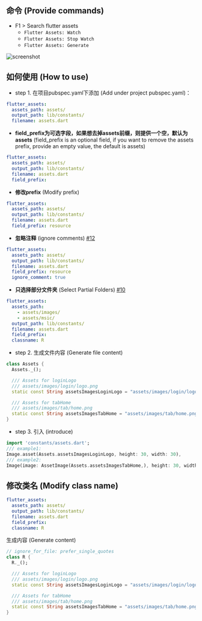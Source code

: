 ## 命令 (Provide commands)
- F1 > Search flutter assets
  - `Flutter Assets: Watch`
  - `Flutter Assets: Stop Watch`
  - `Flutter Assets: Generate`
  
![screenshot](./images/screenshot.png)

## 如何使用 (How to use)


- step 1. 在项目pubspec.yaml下添加 (Add under project pubspec.yaml)：

```yaml
flutter_assets:
  assets_path: assets/
  output_path: lib/constants/
  filename: assets.dart
```

  - **field_prefix为可选字段，如果想去掉assets前缀，则提供一个空，默认为assets** (field_prefix is ​​an optional field, if you want to remove the assets prefix, provide an empty value, the default is assets)
  ```yaml
  flutter_assets:
    assets_path: assets/
    output_path: lib/constants/
    filename: assets.dart
    field_prefix:
  ```
  - **修改prefix** (Modify prefix)
  ```yaml
  flutter_assets:
    assets_path: assets/
    output_path: lib/constants/
    filename: assets.dart
    field_prefix: resource
  ```
  - **忽略注释** (ignore comments) [#12](#12)
  ```yaml
  flutter_assets:
    assets_path: assets/
    output_path: lib/constants/
    filename: assets.dart
    field_prefix: resource
    ignore_comment: true
  ```
  - **只选择部分文件夹** (Select Partial Folders) [#10](#10)
  ```yaml
  flutter_assets:
    assets_path: 
      - assets/images/
      - assets/msic/
    output_path: lib/constants/
    filename: assets.dart
    field_prefix:
    classname: R
  ```

- step 2. 生成文件内容 (Generate file content)

```dart
class Assets {
  Assets._();

  /// Assets for loginLogo
  /// assets/images/login/logo.png
  static const String assetsImagesLoginLogo = "assets/images/login/logo.png";

  /// Assets for tabHome
  /// assets/images/tab/home.png
  static const String assetsImagesTabHome = "assets/images/tab/home.png";
}
```

- step 3. 引入 (introduce)

```dart
import 'constants/assets.dart';
/// example1:
Image.asset(Assets.assetsImagesLoginLogo, height: 30, width: 30),
/// example2:
Image(image: AssetImage(Assets.assetsImagesTabHome,), height: 30, width: 30),
```

## 修改类名 (Modify class name)

```yaml
flutter_assets:
  assets_path: assets/
  output_path: lib/constants/
  filename: assets.dart
  field_prefix:
  classname: R
```
生成内容 (Generate content)

```dart
// ignore_for_file: prefer_single_quotes
class R {
  R._();

  /// Assets for loginLogo
  /// assets/images/login/logo.png
  static const String assetsImagesLoginLogo = "assets/images/login/logo.png";

  /// Assets for tabHome
  /// assets/images/tab/home.png
  static const String assetsImagesTabHome = "assets/images/tab/home.png";
}
```